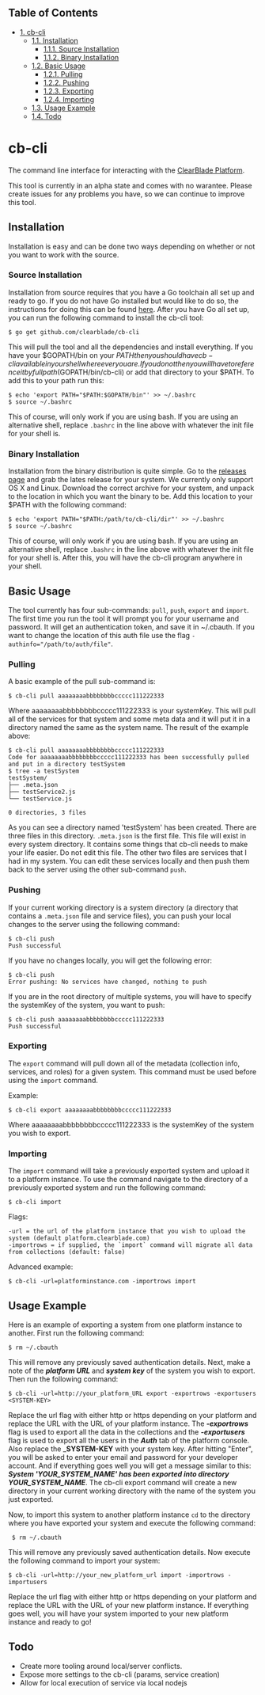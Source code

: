 <!--
This was generated by org-mode export as Markdown.
If you wish to edit, please edit the file 'readme.org'
and regenerate this document
-->

<div id="table-of-contents">
<h2>Table of Contents</h2>
<div id="text-table-of-contents">
<ul>
<li><a href="#sec-1">1. cb-cli</a>
<ul>
<li><a href="#sec-1-1">1.1. Installation</a>
<ul>
<li><a href="#sec-1-1-1">1.1.1. Source Installation</a></li>
<li><a href="#sec-1-1-2">1.1.2. Binary Installation</a></li>
</ul>
</li>
<li><a href="#sec-1-2">1.2. Basic Usage</a>
<ul>
<li><a href="#sec-1-2-1">1.2.1. Pulling</a></li>
<li><a href="#sec-1-2-2">1.2.2. Pushing</a></li>
<li><a href="#sec-1-2-3">1.2.3. Exporting</a></li>
<li><a href="#sec-1-2-4">1.2.4. Importing</a></li>
</ul>
</li>
<li><a href="#sec-1-3">1.3. Usage Example</a>
</li>
<li><a href="#sec-1-4">1.4. Todo</a></li>
</ul>
</li>
</ul>
</div>
</div>

# cb-cli<a id="sec-1" name="sec-1"></a>

The command line interface for interacting with the [ClearBlade Platform](https://platform.clearblade.com).

This tool is currently in an alpha state and comes with no warantee. Please create issues for any problems you have, so we can continue to improve this tool.

## Installation<a id="sec-1-1" name="sec-1-1"></a>

Installation is easy and can be done two ways depending on whether or not you want to work with the source.

### Source Installation<a id="sec-1-1-1" name="sec-1-1-1"></a>

Installation from source requires that you have a Go toolchain all set up and ready to go. If you do not have Go installed but would like to do so, the instructions for doing this can be found [here](https://golang.org/doc/install). After you have Go all set up, you can run the following command to install the cb-cli tool:

    $ go get github.com/clearblade/cb-cli

This will pull the tool and all the dependencies and install everything. If you have your $GOPATH/bin on your $PATH then you should have cb-cli available in your shell where ever you are. If you do not then you will have to reference it by full path ($GOPATH/bin/cb-cli) or add that directory to your $PATH. To add this to your path run this:

    $ echo 'export PATH="$PATH:$GOPATH/bin"' >> ~/.bashrc
    $ source ~/.bashrc

This of course, will only work if you are using bash. If you are using an alternative shell, replace `.bashrc` in the line above with whatever the init file for your shell is.

### Binary Installation<a id="sec-1-1-2" name="sec-1-1-2"></a>

Installation from the binary distribution is quite simple. Go to the [releases page](https://github.com/ClearBlade/cb-cli/releases) and grab the lates release for your system. We currently only support OS X and Linux. Download the correct archive for your system, and unpack to the location in which you want the binary to be. Add this location to your $PATH with the following command:

    $ echo 'export PATH="$PATH:/path/to/cb-cli/dir"' >> ~/.bashrc
    $ source ~/.bashrc

This of course, will only work if you are using bash. If you are using an alternative shell, replace `.bashrc` in the line above with whatever the init file for your shell is. After this, you will have the cb-cli program anywhere in your shell.

## Basic Usage<a id="sec-1-2" name="sec-1-2"></a>

The tool currently has four sub-commands: `pull`, `push`, `export` and `import`. The first time you run the tool it will prompt you for your username and password. It will get an authentication token, and save it in ~/.cbauth. If you want to change the location of this auth file use the flag `-authinfo="/path/to/auth/file"`.

### Pulling<a id="sec-1-2-1" name="sec-1-2-1"></a>

A basic example of the pull sub-command is:

    $ cb-cli pull aaaaaaaabbbbbbbbccccc111222333

Where aaaaaaaabbbbbbbbccccc111222333 is your systemKey. This will pull all of the services for that system and some meta data and it will put it in a directory named the same as the system name. The result of the example above:

    $ cb-cli pull aaaaaaaabbbbbbbbccccc111222333
    Code for aaaaaaaabbbbbbbbccccc111222333 has been successfully pulled and put in a directory testSystem
    $ tree -a testSystem
    testSystem/
    ├── .meta.json
    ├── testService2.js
    └── testService.js

    0 directories, 3 files

As you can see a directory named 'testSystem' has been created. There are three files in this directory. `.meta.json` is the first file. This file will exist in every system directory. It contains some things that cb-cli needs to make your life easier. Do not edit this file. The other two files are services that I had in my system. You can edit these services locally and then push them back to the server using the other sub-command `push`.

### Pushing<a id="sec-1-2-2" name="sec-1-2-2"></a>

If your current working directory is a system directory (a directory that contains a `.meta.json` file and service files), you can push your local changes to the server using the following command:

    $ cb-cli push
    Push successful

If you have no changes locally, you will get the following error:

    $ cb-cli push
    Error pushing: No services have changed, nothing to push

If you are in the root directory of multiple systems, you will have to specify the systemKey of the system, you want to push:

    $ cb-cli push aaaaaaaabbbbbbbbccccc111222333
    Push successful

### Exporting<a id="sec-1-2-3" name="sec-1-2-3"></a>

The `export` command will pull down all of the metadata (collection info, services, and roles) for a given system. This command must be used before using the `import` command.

Example:

    $ cb-cli export aaaaaaaabbbbbbbbccccc111222333

Where aaaaaaaabbbbbbbbccccc111222333 is the systemKey of the system you wish to export.

### Importing<a id="sec-1-2-4" name="sec-1-2-4"></a>

The `import` command will take a previously exported system and upload it to a platform instance. To use the command navigate to the directory of a previously exported system and run the following command:

    $ cb-cli import

Flags:

    -url = the url of the platform instance that you wish to upload the system (default platform.clearblade.com)
    -importrows = if supplied, the `import` command will migrate all data from collections (default: false)

Advanced example:

    $ cb-cli -url=platforminstance.com -importrows import  
    
## Usage Example<a id="sec-1-3" name="sec-1-3"></a>  

Here is an example of exporting a system from one platform instance to another. First run the following command:  

    $ rm ~/.cbauth  
    
This will remove any previously saved authentication details. Next, make a note of the ___platform URL___ and ___system key___ of the system you wish to export. Then run the following command:  

    $ cb-cli -url=http://your_platform_URL export -exportrows -exportusers <SYSTEM-KEY>
    
Replace the url flag with either http or https depending on your platform and replace the URL with the URL of your platform instance. The ___-exportrows___ flag is used to export all the data in the collections and the ___-exportusers___ flag is used to export all the users in the ___Auth___ tab of the platform console. Also replace the ___SYSTEM-KEY__ with your system key. After hitting "Enter", you will be asked to enter your email and password for your developer account. And if everything goes well you will get a message similar to this: ___System 'YOUR_SYSTEM_NAME' has been exported into directory YOUR_SYSTEM_NAME___. The cb-cli export command will create a new directory in your current working directory with the name of the system you just exported.  

Now, to import this system to another platform instance `cd` to the directory where you have exported your system and execute the following command:  

     $ rm ~/.cbauth  
     
This will remove any previously saved authentication details. Now execute the following command to import your system:

    $ cb-cli -url=http://your_new_platform_url import -importrows -importusers  
    
Replace the url flag with either http or https depending on your platform and replace the URL with the URL of your new platform instance. If everything goes well, you will have your system imported to your new platform instance and ready to go!

## Todo<a id="sec-1-4" name="sec-1-4"></a>

-   Create more tooling around local/server conflicts.
-   Expose more settings to the cb-cli (params, service creation)
-   Allow for local execution of service via local nodejs
